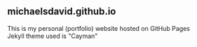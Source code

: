 ## michaelsdavid.github.io
This is my personal (portfolio) website hosted on GitHub Pages<br/>
Jekyll theme used is "Cayman"
